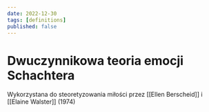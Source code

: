 ```yaml
---
date: 2022-12-30
tags: [definitions]
published: false
---
```

# Dwuczynnikowa teoria emocji Schachtera

Wykorzystana do steoretyzowania miłości przez [[Ellen Berscheid]] i [[Elaine Walster]] (1974)
